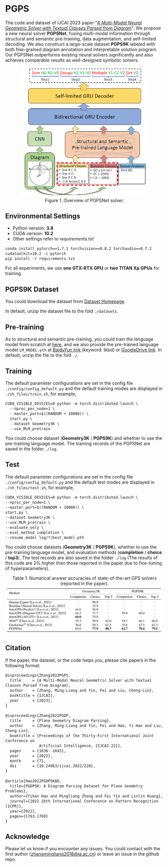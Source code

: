 # PGPS
The code and dataset of IJCAI 2023 paper "[*A Multi-Modal Neural Geometric Solver with Textual Clauses Parsed from Diagram*](https://arxiv.org/abs/2302.11097)". We propose a new neural solver **PGPSNet**, fusing multi-modal information through structural and semantic
pre-training, data augmentation, and self-limited decoding. We also construct a large-scale dataset **PGPS9K** labeled with both fine-grained diagram annotation and interpretable solution program. Our PGPSNet outperforms existing neural solvers significantly and also achieves comparable results as well-designed symbolic solvers.

<div align=center>
	<img width="400" src="images\PGDPNet.png">
</div>
<div align=center>
	Figure 1. Overview of PGPSNet solver.
</div>


## Environmental Settings
- Python version: **3.8**
- CUDA version: **10.2**
- Other settings refer to *requirements.txt*
```
conda install pytorch==1.7.1 torchvision==0.8.2 torchaudio==0.7.2 cudatoolkit=10.2 -c pytorch
pip install -r requirements.txt
```
For all experiments, we use **one GTX-RTX GPU** or **two TITAN Xp GPUs** for training. 

## PGPS9K Dataset
You could download the dataset from [Dataset Homepage](http://www.nlpr.ia.ac.cn/databases/CASIA-PGPS9K).

In default, unzip the dataset file to the fold `./datasets`.

## Pre-training
As to structural and semantic pre-training, you could train the language model from scratch at [here](https://github.com/mingliangzhang2018/PGPS-Pretraining), and we also provide the pre-trained language model `LM_MODEL.pth` at [BaiduYun link](https://pan.baidu.com/s/1dVdFCVVeXDORDe5q5xpbzw) (keyword: tkbd) or [GoogleDrive link](https://drive.google.com/file/d/1h4OPMSq71aneCRWwB7muRwdsClYwXE0V/view?usp=sharing). In default, unzip the file to the fold `./`.

## Training

The default parameter configurations are set in the config file `./config/config_default.py` and the 
default training modes are displayed in `./sh_files/train.sh`, for example,

```
CUDA_VISIBLE_DEVICES=0 python -m torch.distributed.launch \
  --nproc_per_node=1 \
  --master_port=$((RANDOM + 10000)) \
  start.py \
  --dataset Geometry3K \
  --use_MLM_pretrain
```

You could choose dataset (**Geometry3K** / **PGPS9K**)  and whether to use the pre-training language model. The training records of the PGPSNet are saved in the folder `./log`.

## Test

The default parameter configurations are set in the config file `./config/config_default.py` and the 
default test modes are displayed in `./sh_files/test.sh`, for example,

```
CUDA_VISIBLE_DEVICES=0 python -m torch.distributed.launch \
--nproc_per_node=1 \
--master_port=$((RANDOM + 10000)) \
start.py \
--dataset Geometry3K \
--use_MLM_pretrain \
--evaluate_only \
--eval_method completion \
--resume_model log/*/best_model.pth
```
You could choose datasets (**Geometry3K** / **PGPS9K**), whether to use the pre-training language model, and evaluation methods (**completion** / **choice** / **top3**). The test records are also saved in the folder `./log` (The results of this code are 2% higher than those reported in the paper due to fine-tuning of hyperparameters). 

<div align=center>
	Table 1. Numerical answer accuracies of state-of-the-art GPS solvers (reported in the paper).
</div>
<div align=center>
	<img width="700" src="images\results.png">
</div>


## Citation

If the paper, the dataset, or the code helps you, please cite papers in the following format:
```
@inproceedings{Zhang2023PGPS,
  title     = {A Multi-Modal Neural Geometric Solver with Textual Clauses Parsed from Diagram},
  author    = {Zhang, Ming-Liang and Yin, Fei and Liu, Cheng-Lin},
  booktitle = {IJCAI},
  year      = {2023},
}

@inproceedings{Zhang2022PGDP,
  title     = {Plane Geometry Diagram Parsing},
  author    = {Zhang, Ming-Liang and Yin, Fei and Hao, Yi-Han and Liu, Cheng-Lin},
  booktitle = {Proceedings of the Thirty-First International Joint Conference on
               Artificial Intelligence, {IJCAI-22}},
  pages     = {1636--1643},
  year      = {2022},
  month     = {7},
  doi       = {10.24963/ijcai.2022/228},
}

@article{Hao2022PGDP5KAD,
  title={PGDP5K: A Diagram Parsing Dataset for Plane Geometry Problems},
  author={Yihan Hao and Mingliang Zhang and Fei Yin and Linlin Huang},
  journal={2022 26th International Conference on Pattern Recognition (ICPR)},
  year={2022},
  pages={1763-1769}
}
```

## Acknowledge
Please let us know if you encounter any issues. You could contact with the first author (zhangmingliang2018@ia.ac.cn) or leave an issue in the github repo.